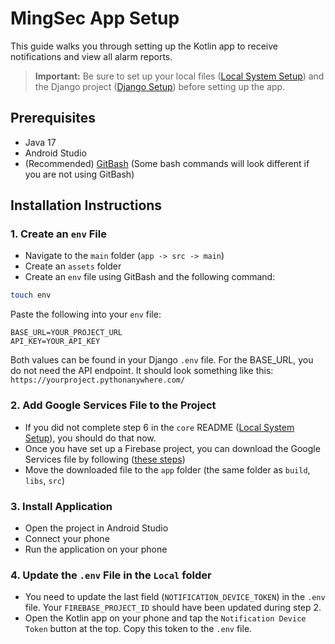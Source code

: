 # MingSec App Setup

This guide walks you through setting up the Kotlin app to receive notifications and view all alarm reports.

>**Important:** Be sure to set up your local files ([Local System Setup](../Local/README.md)) and the Django project ([Django Setup](../core/README.md)) before setting up the app.

## Prerequisites

- Java 17
- Android Studio
- (Recommended) [GitBash](https://git-scm.com/downloads) (Some bash commands will look different if you are not using GitBash)

## Installation Instructions

### 1. Create an `env` File
- Navigate to the `main` folder (`app -> src -> main`)
- Create an `assets` folder
- Create an `env` file using GitBash and the following command:

```bash
touch env
```

Paste the following into your `env` file:
```plaintext
BASE_URL=YOUR_PROJECT_URL
API_KEY=YOUR_API_KEY
```

Both values can be found in your Django `.env` file. For the BASE_URL, you do not need the API endpoint. It should look something like this: `https://yourproject.pythonanywhere.com/`

### 2. Add Google Services File to the Project
- If you did not complete step 6 in the `core` README ([Local System Setup](../Local/README.md)), you should do that now.
- Once you have set up a Firebase project, you can download the Google Services file by following ([these steps](https://support.google.com/firebase/answer/7015592?hl=en#zippy=%2Cin-this-article))
- Move the downloaded file to the `app` folder (the same folder as `build`, `libs`, `src`)

### 3. Install Application
- Open the project in Android Studio
- Connect your phone
- Run the application on your phone

### 4. Update the `.env` File in the `Local` folder
- You need to update the last field (`NOTIFICATION_DEVICE_TOKEN`) in the `.env` file. Your `FIREBASE_PROJECT_ID` should have been updated during step 2.
- Open the Kotlin app on your phone and tap the `Notification Device Token` button at the top. Copy this token to the `.env` file.